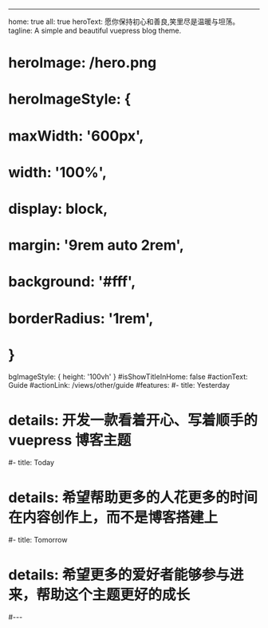 ---
home: true
all: true
heroText: 愿你保持初心和善良,笑里尽是温暖与坦荡。
tagline: A simple and beautiful vuepress blog theme.
# heroImage: /hero.png
# heroImageStyle: {
#   maxWidth: '600px',
#   width: '100%',
#   display: block,
#   margin: '9rem auto 2rem',
#   background: '#fff',
#   borderRadius: '1rem',
# }
bgImageStyle: {
  height: '100vh'
}
#isShowTitleInHome: false
#actionText: Guide
#actionLink: /views/other/guide
#features:
#- title: Yesterday
#  details: 开发一款看着开心、写着顺手的 vuepress 博客主题
#- title: Today
#  details: 希望帮助更多的人花更多的时间在内容创作上，而不是博客搭建上
#- title: Tomorrow
#  details: 希望更多的爱好者能够参与进来，帮助这个主题更好的成长
#---